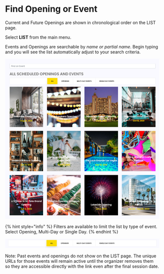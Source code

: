 # Find Opening or Event

Current and Future Openings are shown in chronological order on the LIST page.

Select **LIST** from the main menu.

Events and Openings are searchable by _name or partial name_. Begin typing and you will see the list automatically adjust to your search criteria.

![All Scheduled Openings and Events](../.gitbook/assets/allscheduled.png)

{% hint style="info" %}
Filters are available to limit the list by type of event. Select Opening, Multi-Day or Single Day.
{% endhint %}

![Filter by type of Event](../.gitbook/assets/filtersonly.png)

Note: Past events and openings do not show on the LIST page. The unique URLs for those events will remain active until the organizer removes them so they are accessible directly with the link even after the final session date.

